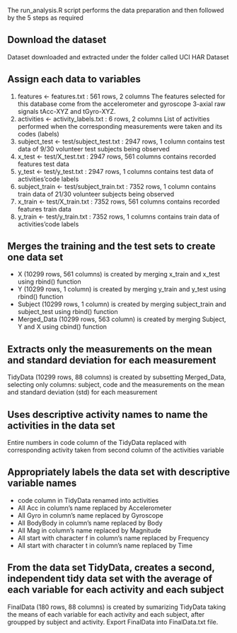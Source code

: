 The run_analysis.R script performs the data preparation and then followed by the 5 steps as required
## Download the dataset
Dataset downloaded and extracted under the folder called UCI HAR Dataset

## Assign each data to variables
1. features <- features.txt : 561 rows, 2 columns 
The features selected for this database come from the accelerometer and gyroscope 3-axial raw signals tAcc-XYZ and tGyro-XYZ.
2. activities <- activity_labels.txt : 6 rows, 2 columns 
List of activities performed when the corresponding measurements were taken and its codes (labels)
3. subject_test <- test/subject_test.txt : 2947 rows, 1 column 
contains test data of 9/30 volunteer test subjects being observed
4. x_test <- test/X_test.txt : 2947 rows, 561 columns 
contains recorded features test data
5. y_test <- test/y_test.txt : 2947 rows, 1 columns 
contains test data of activities’code labels
6. subject_train <- test/subject_train.txt : 7352 rows, 1 column 
contains train data of 21/30 volunteer subjects being observed
7. x_train <- test/X_train.txt : 7352 rows, 561 columns 
contains recorded features train data
8. y_train <- test/y_train.txt : 7352 rows, 1 columns 
contains train data of activities’code labels

## Merges the training and the test sets to create one data set
- X (10299 rows, 561 columns) is created by merging x_train and x_test using rbind() function
- Y (10299 rows, 1 column) is created by merging y_train and y_test using rbind() function
- Subject (10299 rows, 1 column) is created by merging subject_train and subject_test using rbind() function
- Merged_Data (10299 rows, 563 column) is created by merging Subject, Y and X using cbind() function

## Extracts only the measurements on the mean and standard deviation for each measurement
TidyData (10299 rows, 88 columns) is created by subsetting Merged_Data, selecting only columns: subject, code and the measurements on the mean and standard deviation (std) for each measurement

## Uses descriptive activity names to name the activities in the data set
Entire numbers in code column of the TidyData replaced with corresponding activity taken from second column of the activities variable

## Appropriately labels the data set with descriptive variable names
- code column in TidyData renamed into activities
- All Acc in column’s name replaced by Accelerometer
- All Gyro in column’s name replaced by Gyroscope
- All BodyBody in column’s name replaced by Body
- All Mag in column’s name replaced by Magnitude
- All start with character f in column’s name replaced by Frequency
- All start with character t in column’s name replaced by Time

## From the data set TidyData, creates a second, independent tidy data set with the average of each variable for each activity and each subject
FinalData (180 rows, 88 columns) is created by sumarizing TidyData taking the means of each variable for each activity and each subject, after groupped by subject and activity.
Export FinalData into FinalData.txt file.
